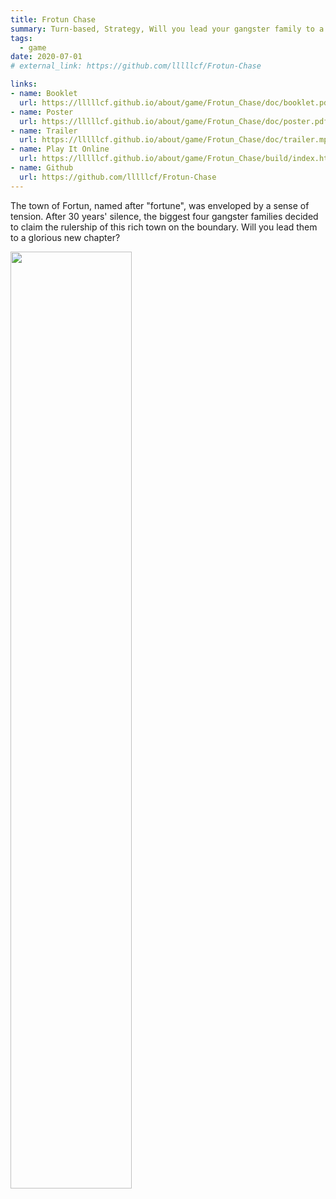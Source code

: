 ```yaml
---
title: Frotun Chase
summary: Turn-based, Strategy, Will you lead your gangster family to a glorious new chapter?
tags:
  - game
date: 2020-07-01
# external_link: https://github.com/lllllcf/Frotun-Chase

links:
- name: Booklet
  url: https://lllllcf.github.io/about/game/Frotun_Chase/doc/booklet.pdf
- name: Poster
  url: https://lllllcf.github.io/about/game/Frotun_Chase/doc/poster.pdf
- name: Trailer
  url: https://lllllcf.github.io/about/game/Frotun_Chase/doc/trailer.mp4
- name: Play It Online
  url: https://lllllcf.github.io/about/game/Frotun_Chase/build/index.html
- name: Github
  url: https://github.com/lllllcf/Frotun-Chase
---
```


The town of Fortun, named after "fortune", was enveloped by a sense of tension. After 30 years' silence, the biggest four gangster families decided to claim the rulership of this rich town on the boundary. Will you lead them to a glorious new chapter?

<img src="https://lllllcf.github.io/about/src/fortunChase.png" style="width: 62%;" />
